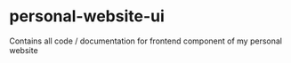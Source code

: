 # personal-website-ui
Contains all code / documentation for frontend component of my personal website
